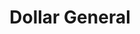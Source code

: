 ---
title: "Dollar General"
url: /pikeville/dollar-general-goldsboro-street/
shop: variety store
---